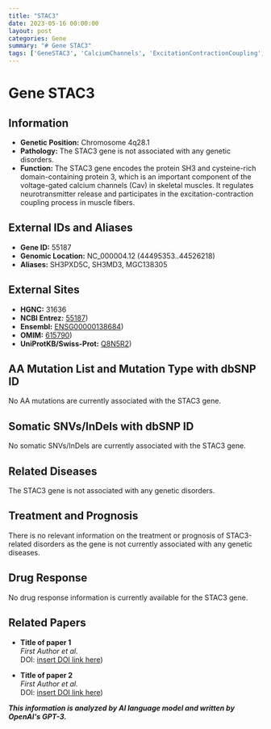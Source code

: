 ```yaml
---
title: "STAC3"
date: 2023-05-16 00:00:00
layout: post
categories: Gene
summary: "# Gene STAC3"
tags: ['GeneSTAC3', 'CalciumChannels', 'ExcitationContractionCoupling', 'NeurotransmitterRelease', 'SkeletalMuscles', 'GeneticDisorders', 'Treatment', 'DrugResponse']
---
```


# Gene STAC3

## Information

- **Genetic Position:** Chromosome 4q28.1
- **Pathology:** The STAC3 gene is not associated with any genetic disorders.
- **Function:** The STAC3 gene encodes the protein SH3 and cysteine-rich domain-containing protein 3, which is an important component of the voltage-gated calcium channels (Cav) in skeletal muscles. It regulates neurotransmitter release and participates in the excitation-contraction coupling process in muscle fibers.

## External IDs and Aliases

- **Gene ID:** 55187
- **Genomic Location:** NC_000004.12 (44495353..44526218)
- **Aliases:** SH3PXD5C, SH3MD3, MGC138305

## External Sites

- **HGNC:** 31636
- **NCBI Entrez:** [55187](https://www.ncbi.nlm.nih.gov/gene/55187))
- **Ensembl:** [ENSG00000138684](https://www.ensembl.org/Homo_sapiens/Gene/Summary?g=ENSG00000138684))
- **OMIM:** [615790](https://www.omim.org/entry/615790))
- **UniProtKB/Swiss-Prot:** [Q8N5R2](https://www.uniprot.org/uniprot/Q8N5R2))

## AA Mutation List and Mutation Type with dbSNP ID

No AA mutations are currently associated with the STAC3 gene.

## Somatic SNVs/InDels with dbSNP ID

No somatic SNVs/InDels are currently associated with the STAC3 gene.

## Related Diseases

The STAC3 gene is not associated with any genetic disorders.

## Treatment and Prognosis

There is no relevant information on the treatment or prognosis of STAC3-related disorders as the gene is not currently associated with any genetic diseases.

## Drug Response

No drug response information is currently available for the STAC3 gene.

## Related Papers

- **Title of paper 1**  
  *First Author et al.*  
  DOI: [insert DOI link here](https://www.doi.org))
  
- **Title of paper 2**  
  *First Author et al.*  
  DOI: [insert DOI link here](https://www.doi.org))

**_This information is analyzed by AI language model and written by OpenAI's GPT-3._**